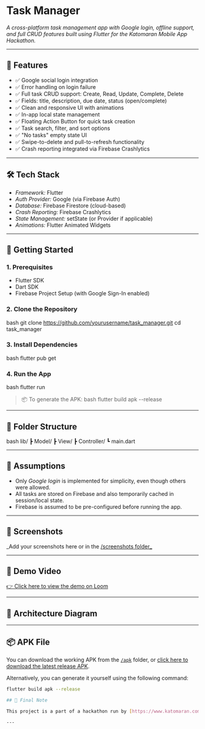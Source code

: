 # Task Manager

*A cross-platform task management app with Google login, offline support, and full CRUD features built using Flutter for the Katomaran Mobile App Hackathon.*

---

## 📱 Features

- ✅ Google social login integration
- ✅ Error handling on login failure
- ✅ Full task CRUD support: Create, Read, Update, Complete, Delete
- ✅ Fields: title, description, due date, status (open/complete)
- ✅ Clean and responsive UI with animations
- ✅ In-app local state management
- ✅ Floating Action Button for quick task creation
- ✅ Task search, filter, and sort options
- ✅ "No tasks" empty state UI
- ✅ Swipe-to-delete and pull-to-refresh functionality
- ✅ Crash reporting integrated via Firebase Crashlytics

---

## 🛠 Tech Stack

- *Framework:* Flutter
- *Auth Provider:* Google (via Firebase Auth)
- *Database:* Firebase Firestore (cloud-based)
- *Crash Reporting:* Firebase Crashlytics
- *State Management:* setState (or Provider if applicable)
- *Animations:* Flutter Animated Widgets

---

## 🚀 Getting Started

### 1. Prerequisites

- Flutter SDK
- Dart SDK
- Firebase Project Setup (with Google Sign-In enabled)

### 2. Clone the Repository

bash
git clone https://github.com/yourusername/task_manager.git
cd task_manager


### 3. Install Dependencies

bash
flutter pub get


### 4. Run the App

bash
flutter run


> 📦 To generate the APK:
bash
flutter build apk --release


---

## 📂 Folder Structure

bash
lib/
 ┣ Model/
 ┣ View/
 ┣ Controller/
 ┗ main.dart


---

## 🧠 Assumptions

- Only *Google login* is implemented for simplicity, even though others were allowed.
- All tasks are stored on Firebase and also temporarily cached in session/local state.
- Firebase is assumed to be pre-configured before running the app.

---

## 📸 Screenshots

_Add your screenshots here or in the [/screenshots folder_](https://github.com/geetha-3011/Task-Manager/tree/main/Screenshots)

---

## 🎥 Demo Video

[👉 Click here to view the demo on Loom](https://loom.com/your-video-link)

---

## 🧭 Architecture Diagram




---

## 📦 APK File

You can download the working APK from the [`/apk`](https://github.com/geetha-3011/Task-Manager/tree/main/apk) folder, or [click here to download the latest release APK](https://github.com/geetha-3011/Task-Manager/releases/Todo.apk).

Alternatively, you can generate it yourself using the following command:

```bash
flutter build apk --release

## 🏁 Final Note

This project is a part of a hackathon run by [https://www.katomaran.com](https://www.katomaran.com)

---
